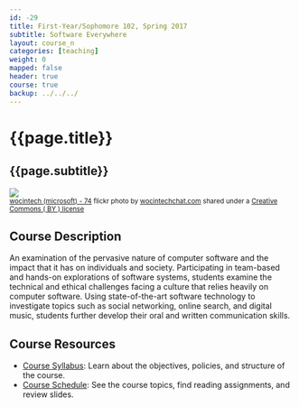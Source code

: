 ```yaml
---
id: -29
title: First-Year/Sophomore 102, Spring 2017
subtitle: Software Everywhere
layout: course_n
categories: [teaching]
weight: 0
mapped: false
header: true
course: true
backup: ../../../
---
```


# {{page.title}}

## {{page.subtitle}}

<a title="wocintech (microsoft) - 74" href="https://flickr.com/photos/wocintechchat/25926654751"><img class="img-responsive-tight" src="https://farm2.static.flickr.com/1671/25926654751_08234bb722_z.jpg" /></a><br /><small><a title="wocintech (microsoft) - 74" href="https://flickr.com/photos/wocintechchat/25926654751">wocintech (microsoft) - 74</a> flickr photo by <a href="https://flickr.com/people/wocintechchat">wocintechchat.com</a> shared under a <a href="https://creativecommons.org/licenses/by/2.0/">Creative Commons ( BY ) license</a> </small>

## Course Description

An examination of the pervasive nature of computer software and the impact that it has on individuals and society.
Participating in team-based and hands-on explorations of software systems, students examine the technical and ethical
challenges facing a culture that relies heavily on computer software. Using state-of-the-art software technology to
investigate topics such as social networking, online search, and digital music, students further develop their oral and
written communication skills.

## Course Resources

<ul class="fa-ul">

<li><i class="fa-li fa fa-arrow-right"></i><a href="{{site.baseurl}}teaching/fs102S2017/provide/syllabus/fs102S2017_syllabus.pdf"
class="major">Course Syllabus</a>: Learn about the objectives, policies, and structure of the course.

<li><i class="fa-li fa fa-arrow-right"></i><a href="{{site.baseurl}}teaching/fs102S2017/schedule/"
class="major">Course Schedule</a>: See the course topics, find reading assignments, and review slides.

</ul>

